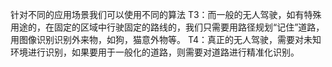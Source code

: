 针对不同的应用场景我们可以使用不同的算法
T3：而一般的无人驾驶，如有特殊用途的，在固定的区域中行驶固定的路线的，我们只需要用路径规划“记住”道路，用图像识别识别外来物，如狗，猫意外物等。
T4：真正的无人驾驶，需要对未知环境进行识别，如果要用于一般化的道路，则需要对道路进行精准化识别。
